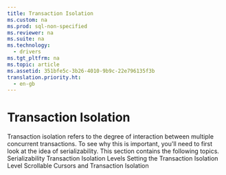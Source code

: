 ```yaml
---
title: Transaction Isolation
ms.custom: na
ms.prod: sql-non-specified
ms.reviewer: na
ms.suite: na
ms.technology: 
  - drivers
ms.tgt_pltfrm: na
ms.topic: article
ms.assetid: 351bfe5c-3b26-4010-9b9c-22e796135f3b
translation.priority.ht: 
  - en-gb
---
```

# Transaction Isolation
<?xml version="1.0" encoding="utf-8"?>
<developerConceptualDocument xmlns="http://ddue.schemas.microsoft.com/authoring/2003/5" xmlns:xlink="http://www.w3.org/1999/xlink" xmlns:xsi="http://www.w3.org/2001/XMLSchema-instance" xsi:schemaLocation="http://ddue.schemas.microsoft.com/authoring/2003/5 http://dduestorage.blob.core.windows.net/ddueschema/developer.xsd">
  <introduction>
    <para>       <legacyItalic>Transaction isolation</legacyItalic> refers to the degree of interaction between multiple concurrent transactions. To see why this is important, you'll need to first look at the idea of serializability.</para>
    <para>This section contains the following topics.  </para>
    <list class="bullet">
      <listItem>
        <para>             <legacyLink xlink:href="142e4ac0-2977-4a2b-96ae-c9e5bd2c448a">Serializability</legacyLink>           </para>
      </listItem>
      <listItem>
        <para>             <legacyLink xlink:href="0d638d55-ffd0-48fb-834b-406f466214d4">Transaction Isolation Levels</legacyLink>           </para>
      </listItem>
      <listItem>
        <para>             <legacyLink xlink:href="64a037f0-5065-4f45-9669-6710404a540c">Setting the Transaction Isolation Level</legacyLink>           </para>
      </listItem>
      <listItem>
        <para>             <legacyLink xlink:href="f0216f4a-46e3-48ae-be0a-e2625e8403a6">Scrollable Cursors and Transaction Isolation</legacyLink>           </para>
      </listItem>
    </list>
  </introduction>
  <relatedTopics />
</developerConceptualDocument>